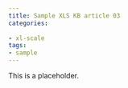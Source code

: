 ```yaml
---
title: Sample XLS KB article 03
categories:
 
- xl-scale
tags:
- sample
---
```


This is a placeholder.

